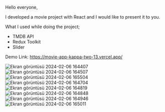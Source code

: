 Hello everyone,

I developed a movie project with React and I would like to present it to you.

What I used while doing the project;
* TMDB API
* Redux Toolkit
* Slider

Demo Link: https://movie-app-kappa-two-13.vercel.app/


![Ekran görüntüsü 2024-02-06 164407](https://github.com/Mucahityigit/movie_app/assets/66004658/0f0a2df4-b2d0-496f-a4e8-4e6a323fa936)
![Ekran görüntüsü 2024-02-06 164507](https://github.com/Mucahityigit/movie_app/assets/66004658/12725307-fa88-40c3-bce3-c64c9d8d10b7)
![Ekran görüntüsü 2024-02-06 165504](https://github.com/Mucahityigit/movie_app/assets/66004658/a96ec2e8-42d7-4a0c-8269-33bb09852ad8)
![Ekran görüntüsü 2024-02-06 164704](https://github.com/Mucahityigit/movie_app/assets/66004658/9a1aae55-81e3-4f49-87f2-70d737c14c52)
![Ekran görüntüsü 2024-02-06 164819](https://github.com/Mucahityigit/movie_app/assets/66004658/2e9a26a9-2aea-4085-a6cd-bab0b037bc3d)
![Ekran görüntüsü 2024-02-06 164848](https://github.com/Mucahityigit/movie_app/assets/66004658/d27af324-b24a-4a24-93d4-0c853343f419)
![Ekran görüntüsü 2024-02-06 164946](https://github.com/Mucahityigit/movie_app/assets/66004658/14408644-8115-497e-b8ab-1e84e2be2e51)
![Ekran görüntüsü 2024-02-06 165011](https://github.com/Mucahityigit/movie_app/assets/66004658/412d395d-e52d-4e81-914d-3a5290ee4eae)






